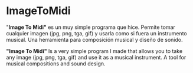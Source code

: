 # ImageToMidi

"**Image To Midi"** es un muy simple programa que hice. Permite tomar cualquier imagen (jpg, png, tga, gif) y usarla como si fuera un instrumento musical. Una herramienta para composición musical y diseño de sonido.

**"Image To Midi"** Is a very simple program I made that allows you to take any image (jpg, png, tga, gif) and use it as a musical instrument. A tool for musical compositions and sound design.

